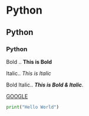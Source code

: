 # Python

## Python

### Python

Bold .. **This is Bold**

Italic.. *This is Italic*

Bold Italic.. ***This is Bold & Italic***.

[GOOGLE](www.google.com)

```python
print("Hello World")
```
